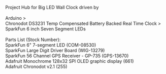 Project Hub for Big LED Wall Clock driven by<br>
<br>
Arduino > <br>
Chronodot DS3231 Temp Compensated Battery Backed Real Time Clock ><br>
SparkFun 6 inch Seven Segment LEDs<br>
<br>
Parts List (Stock Number):<br>
SparkFun 6" 7-segment LED (COM-08530)<br>
SparkFun Large Digit Driver Board (WIG-13279)<br>
SparkFun 56 Channel GPS Receiver - GP-735 (GPS-13670)<br>
Adafruit Monochrome 128x32 SPI OLED graphic display (661)<br>
Adafruit Chronodot v2.1 (255)<br>
